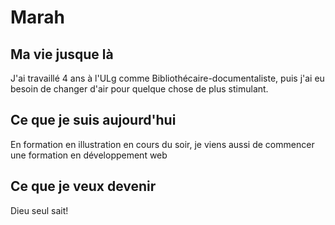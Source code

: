 # Marah

## Ma vie jusque là
J'ai travaillé 4 ans à l'ULg comme Bibliothécaire-documentaliste, puis j'ai eu besoin de changer d'air pour quelque chose de plus stimulant.

## Ce que je suis aujourd'hui
En formation en illustration en cours du soir, je viens aussi de commencer une formation en développement web

## Ce que je veux devenir
Dieu seul sait! 